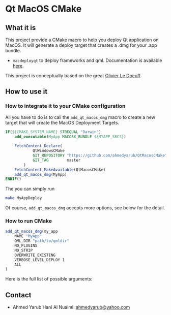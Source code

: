 # Qt MacOS CMake

## What it is

This project provide a CMake macro to help you deploy Qt application on MacOS. It will generate a deploy target that creates a .dmg for your .app bundle.

* `macdeployqt` to deploy frameworks and qml. Documentation is available [here](https://doc.qt.io/qt-5/macos-deployment.html).

This project is conceptually based on the great [Olivier Le Doeuff](https://github.com/OlivierLDff/QtWindowsCMake).

## How to use it

### How to integrate it to your CMake configuration

All you have to do is to call the ```add_qt_macos_dmg``` macro to create a new target that will create the MacOS Deployment Targets.

```cmake
IF(${CMAKE_SYSTEM_NAME} STREQUAL "Darwin")
    add_executable(MyApp MACOSX_BUNDLE ${MYAPP_SRCS})
	
    FetchContent_Declare(
            QtWindowsCMake
            GIT_REPOSITORY "https://github.com/ahmedyarub/QtMacosCMake"
            GIT_TAG        master
        )
    FetchContent_MakeAvailable(QtMacosCMake)
    add_qt_macos_dmg(MyApp)
ENDIF()
```

The you can simply run

```bash
make MyAppDeploy
```

Of course, ```add_qt_macos_dmg``` accepts more options, see below for the detail.

### How to run CMake

```cmake
add_qt_macos_dmg(my_app
    NAME "MyApp"
    QML_DIR "path/to/qmldir"
    NO_PLUGINS
    NO_STRIP
    OVERWRITE_EXISTING
    VERBOSE_LEVEL_DEPLOY 1
    ALL
)
```

Here is the full list of possible arguments:

## Contact

* Ahmed Yarub Hani Al Nuaimi: ahmedyarub@yahoo.com